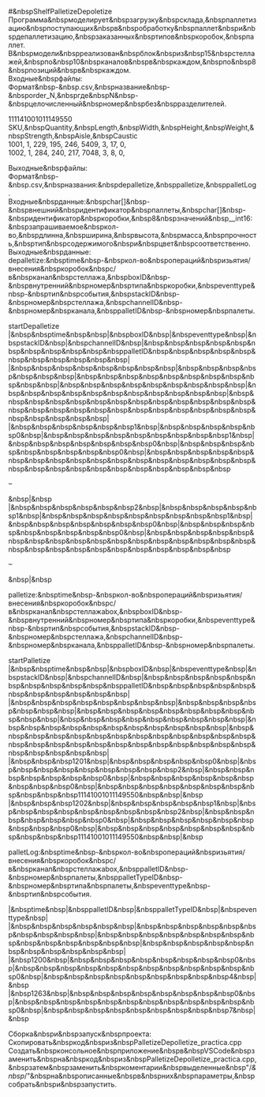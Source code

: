 #&nbspShelfPalletizeDepoletize<br />
Программа&nbspмоделирует&nbspзагрузку&nbspсклада,&nbspпаллетизацию&nbspпоступающих&nbspв&nbspобработку&nbspпаллет&nbspи&nbspдепаллетизацию,&nbspзаказанных&nbspтипов&nbspкоробок,&nbspпаллет.<br />
В&nbspмодели&nbspреализован&nbspблок&nbspиз&nbsp15&nbspстеллажей,&nbspпо&nbsp10&nbspканалов&nbspв&nbspкаждом,&nbspпо&nbsp8&nbspпозиций&nbspв&nbspкаждом.<br />
Входные&nbspфайлы:<br />
Формат&nbsp-&nbsp.csv,&nbspназвание&nbsp-&nbsporder_N,&nbspгде&nbspN&nbsp-&nbspцелочисленный&nbspномер&nbspбез&nbspразделителей.<br />

111141001011149550<br />
SKU,&nbspQuantity,&nbspLength,&nbspWidth,&nbspHeight,&nbspWeight,&nbspStrength,&nbspAisle,&nbspCaustic<br />
1001,	1,	229,	195,	246,	5409,	3,	17,	0,	<br />
1002,	1,	284,	240,	217,	7048,	3,	8,	0,	<br />

Выходные&nbspфайлы:<br />
Формат&nbsp-&nbsp.csv,&nbspназвания:&nbspdepalletize,&nbsppalletize,&nbsppalletLog.<br />
Входные&nbspданные:&nbspchar[]&nbsp-&nbspвнешний&nbspидентификатор&nbspпаллеты,&nbspchar[]&nbsp-&nbspидентификатор&nbspкоробки,&nbsp8&nbspзначений&nbsp__int16:&nbspзапрашиваемое&nbspкол-во,&nbspдлинна,&nbspширина,&nbspвысота,&nbspмасса,&nbspпрочность,&nbspтип&nbspсодержимого&nbspи&nbspцвет&nbspсоответственно.<br />
Выходные&nbspданные:<br />
depalletize:&nbsptime&nbsp-&nbspкол-во&nbspопераций&nbspизьятия/внесения&nbspкоробок&nbspс/в&nbspканал&nbspстеллажа,&nbspboxID&nbsp-&nbspвнутренний&nbspномер&nbspтипа&nbspкоробки,&nbspeventtype&nbsp-&nbspтип&nbspсобытия,&nbspstackID&nbsp-&nbspномер&nbspстеллажа,&nbspchannelID&nbsp-&nbspномер&nbspканала,&nbsppalletID&nbsp-&nbspномер&nbspпалеты.<br />

startDepalletize<br />
|&nbsp&nbsptime&nbsp&nbsp|&nbspboxID&nbsp|&nbspeventtype&nbsp|&nbspstackID&nbsp|&nbspchannelID&nbsp|&nbsp&nbsp&nbsp&nbsp&nbsp&nbsp&nbsp&nbsp&nbsp&nbsp&nbsppalletID&nbsp&nbsp&nbsp&nbsp&nbsp&nbsp&nbsp&nbsp&nbsp&nbsp&nbsp|<br />
|&nbsp&nbsp&nbsp&nbsp&nbsp&nbsp&nbsp&nbsp|&nbsp&nbsp&nbsp&nbsp&nbsp&nbsp&nbsp|&nbsp&nbsp&nbsp&nbsp&nbsp&nbsp&nbsp&nbsp&nbsp&nbsp&nbsp|&nbsp&nbsp&nbsp&nbsp&nbsp&nbsp&nbsp&nbsp&nbsp|&nbsp&nbsp&nbsp&nbsp&nbsp&nbsp&nbsp&nbsp&nbsp&nbsp&nbsp|&nbsp&nbsp&nbsp&nbsp&nbsp&nbsp&nbsp&nbsp&nbsp&nbsp&nbsp&nbsp&nbsp&nbsp&nbsp&nbsp&nbsp&nbsp&nbsp&nbsp&nbsp&nbsp&nbsp&nbsp&nbsp&nbsp&nbsp&nbsp&nbsp&nbsp|<br />
|&nbsp&nbsp&nbsp&nbsp&nbsp&nbsp1&nbsp|&nbsp&nbsp&nbsp&nbsp&nbsp0&nbsp|&nbsp&nbsp&nbsp&nbsp&nbsp&nbsp&nbsp&nbsp&nbsp1&nbsp|&nbsp&nbsp&nbsp&nbsp&nbsp&nbsp&nbsp0&nbsp|&nbsp&nbsp&nbsp&nbsp&nbsp&nbsp&nbsp&nbsp&nbsp0&nbsp|&nbsp&nbsp&nbsp&nbsp&nbsp&nbsp&nbsp&nbsp&nbsp&nbsp&nbsp&nbsp&nbsp&nbsp&nbsp&nbsp&nbsp&nbsp&nbsp&nbsp&nbsp&nbsp&nbsp&nbsp&nbsp&nbsp&nbsp&nbsp<pre>~</pre>&nbsp|&nbsp<br />
|&nbsp&nbsp&nbsp&nbsp&nbsp&nbsp2&nbsp|&nbsp&nbsp&nbsp&nbsp&nbsp1&nbsp|&nbsp&nbsp&nbsp&nbsp&nbsp&nbsp&nbsp&nbsp&nbsp1&nbsp|&nbsp&nbsp&nbsp&nbsp&nbsp&nbsp&nbsp0&nbsp|&nbsp&nbsp&nbsp&nbsp&nbsp&nbsp&nbsp&nbsp&nbsp0&nbsp|&nbsp&nbsp&nbsp&nbsp&nbsp&nbsp&nbsp&nbsp&nbsp&nbsp&nbsp&nbsp&nbsp&nbsp&nbsp&nbsp&nbsp&nbsp&nbsp&nbsp&nbsp&nbsp&nbsp&nbsp&nbsp&nbsp&nbsp&nbsp<pre>~</pre>&nbsp|&nbsp<br />

palletize:&nbsptime&nbsp-&nbspкол-во&nbspопераций&nbspизьятия/внесения&nbspкоробок&nbspс/в&nbspканал&nbspстеллажаbox,&nbspboxID&nbsp-&nbspвнутренний&nbspномер&nbspтипа&nbspкоробки,&nbspeventtype&nbsp-&nbspтип&nbspсобытия,&nbspstackID&nbsp-&nbspномер&nbspстеллажа,&nbspchannelID&nbsp-&nbspномер&nbspканала,&nbsppalletID&nbsp-&nbspномер&nbspпалеты.<br />

startPalletize
|&nbsp&nbsptime&nbsp&nbsp|&nbspboxID&nbsp|&nbspeventtype&nbsp|&nbspstackID&nbsp|&nbspchannelID&nbsp|&nbsp&nbsp&nbsp&nbsp&nbsp&nbsp&nbsp&nbsp&nbsp&nbsp&nbsppalletID&nbsp&nbsp&nbsp&nbsp&nbsp&nbsp&nbsp&nbsp&nbsp&nbsp&nbsp|<br />
|&nbsp&nbsp&nbsp&nbsp&nbsp&nbsp&nbsp&nbsp|&nbsp&nbsp&nbsp&nbsp&nbsp&nbsp&nbsp|&nbsp&nbsp&nbsp&nbsp&nbsp&nbsp&nbsp&nbsp&nbsp&nbsp&nbsp|&nbsp&nbsp&nbsp&nbsp&nbsp&nbsp&nbsp&nbsp&nbsp|&nbsp&nbsp&nbsp&nbsp&nbsp&nbsp&nbsp&nbsp&nbsp&nbsp&nbsp|&nbsp&nbsp&nbsp&nbsp&nbsp&nbsp&nbsp&nbsp&nbsp&nbsp&nbsp&nbsp&nbsp&nbsp&nbsp&nbsp&nbsp&nbsp&nbsp&nbsp&nbsp&nbsp&nbsp&nbsp&nbsp&nbsp&nbsp&nbsp&nbsp&nbsp|<br />
|&nbsp&nbsp&nbsp1201&nbsp|&nbsp&nbsp&nbsp&nbsp&nbsp0&nbsp|&nbsp&nbsp&nbsp&nbsp&nbsp&nbsp&nbsp&nbsp&nbsp2&nbsp|&nbsp&nbsp&nbsp&nbsp&nbsp&nbsp&nbsp0&nbsp|&nbsp&nbsp&nbsp&nbsp&nbsp&nbsp&nbsp&nbsp&nbsp0&nbsp|&nbsp&nbsp&nbsp&nbsp&nbsp&nbsp&nbsp&nbsp&nbsp&nbsp&nbsp11141001011149550&nbsp&nbsp|&nbsp<br />
|&nbsp&nbsp&nbsp1202&nbsp|&nbsp&nbsp&nbsp&nbsp&nbsp1&nbsp|&nbsp&nbsp&nbsp&nbsp&nbsp&nbsp&nbsp&nbsp&nbsp2&nbsp|&nbsp&nbsp&nbsp&nbsp&nbsp&nbsp&nbsp0&nbsp|&nbsp&nbsp&nbsp&nbsp&nbsp&nbsp&nbsp&nbsp&nbsp0&nbsp|&nbsp&nbsp&nbsp&nbsp&nbsp&nbsp&nbsp&nbsp&nbsp&nbsp&nbsp11141001011149550&nbsp&nbsp|&nbsp<br />

palletLog:&nbsptime&nbsp-&nbspкол-во&nbspопераций&nbspизьятия/внесения&nbspкоробок&nbspс/в&nbspканал&nbspстеллажаbox,&nbsppalletID&nbsp-&nbspномер&nbspпалеты,&nbsppalletTypeID&nbsp-&nbspномер&nbspтипа&nbspпалеты,&nbspeventtype&nbsp-&nbspтип&nbspсобытия.<br />

|&nbsptime&nbsp|&nbsppalletID&nbsp|&nbsppalletTypeID&nbsp|&nbspeventtype&nbsp|<br />
|&nbsp&nbsp&nbsp&nbsp&nbsp&nbsp|&nbsp&nbsp&nbsp&nbsp&nbsp&nbsp&nbsp&nbsp&nbsp&nbsp|&nbsp&nbsp&nbsp&nbsp&nbsp&nbsp&nbsp&nbsp&nbsp&nbsp&nbsp&nbsp&nbsp&nbsp|&nbsp&nbsp&nbsp&nbsp&nbsp&nbsp&nbsp&nbsp&nbsp&nbsp&nbsp|<br />
|&nbsp1200&nbsp|&nbsp&nbsp&nbsp&nbsp&nbsp&nbsp&nbsp&nbsp0&nbsp|&nbsp&nbsp&nbsp&nbsp&nbsp&nbsp&nbsp&nbsp&nbsp&nbsp&nbsp&nbsp0&nbsp|&nbsp&nbsp&nbsp&nbsp&nbsp&nbsp&nbsp&nbsp&nbsp4&nbsp|&nbsp<br />
|&nbsp1263&nbsp|&nbsp&nbsp&nbsp&nbsp&nbsp&nbsp&nbsp&nbsp0&nbsp|&nbsp&nbsp&nbsp&nbsp&nbsp&nbsp&nbsp&nbsp&nbsp&nbsp&nbsp&nbsp0&nbsp|&nbsp&nbsp&nbsp&nbsp&nbsp&nbsp&nbsp&nbsp&nbsp7&nbsp|&nbsp<br />


Сборка&nbspи&nbspзапуск&nbspпроекта:<br />
Скопировать&nbspкод&nbspиз&nbspPalletizeDepolletize_practica.cpp<br />
Создать&nbspконсольное&nbspприложение&nbspв&nbspVSCode&nbspзаменить&nbspна&nbspкод&nbspиз&nbspPalletizeDepolletize_practica.cpp,&nbspзатем&nbspзаменить&nbspкоментарии&nbspвыделенные&nbsp"/*&nbsp*/"&nbspна&nbspописанные&nbspв&nbspних&nbspпараметры,&nbspсобрать&nbspи&nbspзапустить.<br />
